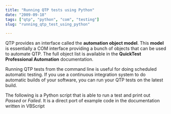 ```yaml
---
title: "Running QTP tests using Python"
date: "2009-09-18"
tags: ["qtp", "python", "com", "testing"]
slug: "running_qtp_test_using_python"

---
```


QTP provides an interface called the **automation object model**. This **model** is essentially a COM interface providing a bunch of objects that can be used to automate QTP. The full object list is available in the **QuickTest Professional Automation** documentation.

Running QTP tests from the command line is useful for doing scheduled automatic testing. If you use a continuous integration system to do automatic builds of your software, you can run your QTP tests on the latest build.

The following is a Python script that is able to run a test and print out *Passed* or *Failed*.  It is a direct port of example code in the documentation written in VBScript

<script src="https://gist.github.com/188917.js"></script>

